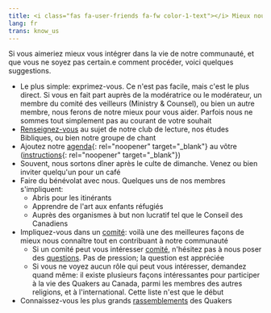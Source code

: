 ```yaml
---
title: <i class="fas fa-user-friends fa-fw color-1-text"></i> Mieux nous connaître
lang: fr
trans: know_us
---
```

Si vous aimeriez mieux vous intégrer dans la vie de notre communauté, et que vous ne soyez pas certain.e comment procéder, voici quelques suggestions.
* Le plus simple: exprimez-vous. Ce n'est pas facile, mais c'est le plus direct. Si vous en fait part auprès de la modératrice ou le modérateur, un membre du comité des veilleurs (Ministry & Counsel), ou bien un autre membre, nous ferons de notre mieux pour vous aider. Parfois nous ne sommes tout simplement pas au courant de votre souhait
* [Renseignez-vous](/contact-fr.html) au sujet de notre club de lecture, nos études Bibliques, ou bien notre groupe de chant
* Ajoutez notre [agenda](https://calendar.google.com/calendar/embed?src=clerk%40montreal.quaker.ca&ctz=America%2FToronto){:  rel="noopener" target="_blank"} au vôtre ([instructions](https://support.google.com/calendar/answer/37100?hl=fr){:  rel="noopener" target="_blank"})
* Souvent, nous sortons dîner après le culte de dimanche. Venez ou bien inviter quelqu'un pour un café
* Faire du bénévolat avec nous. Quelques uns de nos membres s'impliquent:
  * Abris pour les itinérants
  * Apprendre de l'art aux enfants réfugiés
  * Auprès des organismes à but non lucratif tel que le Conseil des Canadiens
* Impliquez-vous dans un [comité](/nouveau/comités): voilà une des meilleures façons de mieux nous connaître tout en contribuant à notre communauté
  * Si un comité peut vous intéresser [comité](/nouveau/comités), n'hésitez pas à nous poser des [questions](/contact-fr). Pas de pression; la question est appréciée
  * Si vous ne voyez aucun rôle qui peut vous intéresser, demandez quand même: il existe plusieurs façons intéressantes pour participer à la vie des Quakers au Canada, parmi les membres des autres religions, et à l'international. Cette liste n'est que le début
* Connaissez-vous les plus grands [rassemblements](/nouveau/rassemblements) des Quakers
